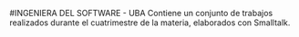 #INGENIERA DEL SOFTWARE - UBA
Contiene un conjunto de trabajos realizados durante el cuatrimestre de la materia, elaborados con Smalltalk.
